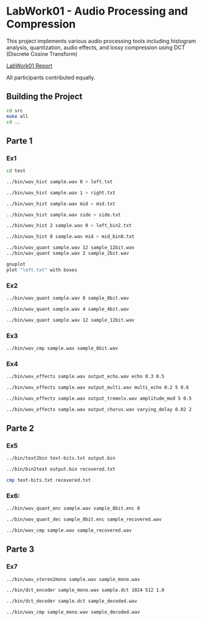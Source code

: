 # LabWork01 - Audio Processing and Compression

This project implements various audio processing tools including histogram analysis, quantization, audio effects, and lossy compression using DCT (Discrete Cosine Transform)

[LabWork01 Report](https://github.com/Viana03/LabWork01/blob/main/Lab01_Report.pdf)

All participants contributed equally.

## Building the Project

```bash
cd src
make all
cd ..
```

## Parte 1

### Ex1

```bash
cd test

../bin/wav_hist sample.wav 0 > left.txt

../bin/wav_hist sample.wav 1 > right.txt

../bin/wav_hist sample.wav mid > mid.txt

../bin/wav_hist sample.wav side > side.txt
```

```bash
../bin/wav_hist 2 sample.wav 0 > left_bin2.txt

../bin/wav_hist 8 sample.wav mid > mid_bin8.txt

../bin/wav_quant sample.wav 12 sample_12bit.wav
../bin/wav_quant sample.wav 2 sample_2bit.wav
```

```bash
gnuplot
plot "left.txt" with boxes
```

### Ex2

```bash
../bin/wav_quant sample.wav 8 sample_8bit.wav

../bin/wav_quant sample.wav 4 sample_4bit.wav

../bin/wav_quant sample.wav 12 sample_12bit.wav
```

### Ex3

```bash
../bin/wav_cmp sample.wav sample_8bit.wav
```

### Ex4

```bash
../bin/wav_effects sample.wav output_echo.wav echo 0.3 0.5

../bin/wav_effects sample.wav output_multi.wav multi_echo 0.2 5 0.6

../bin/wav_effects sample.wav output_tremolo.wav amplitude_mod 5 0.5

../bin/wav_effects sample.wav output_chorus.wav varying_delay 0.02 2
```

## Parte 2

### Ex5

```bash
../bin/text2bin text-bits.txt output.bin

../bin/bin2text output.bin recovered.txt

cmp text-bits.txt recovered.txt
```

### Ex6:

```bash
../bin/wav_quant_enc sample.wav sample_8bit.enc 8

../bin/wav_quant_dec sample_8bit.enc sample_recovered.wav

../bin/wav_cmp sample.wav sample_recovered.wav
```

## Parte 3

### Ex7

```bash
../bin/wav_stereo2mono sample.wav sample_mono.wav

../bin/dct_encoder sample_mono.wav sample.dct 1024 512 1.0

../bin/dct_decoder sample.dct sample_decoded.wav

../bin/wav_cmp sample_mono.wav sample_decoded.wav
```
